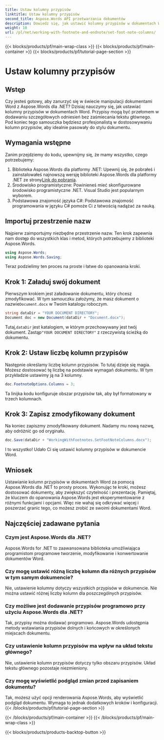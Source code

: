 ```yaml
---
title: Ustaw kolumny przypisów
linktitle: Ustaw kolumny przypisów
second_title: Aspose.Words API przetwarzania dokumentów
description: Dowiedz się, jak ustawić kolumny przypisów w dokumentach Word za pomocą Aspose.Words dla .NET. Łatwo dostosuj układ przypisów dzięki naszemu przewodnikowi krok po kroku.
weight: 10
url: /pl/net/working-with-footnote-and-endnote/set-foot-note-columns/
---
```


{{< blocks/products/pf/main-wrap-class >}}
{{< blocks/products/pf/main-container >}}
{{< blocks/products/pf/tutorial-page-section >}}

# Ustaw kolumny przypisów

## Wstęp

Czy jesteś gotowy, aby zanurzyć się w świecie manipulacji dokumentami Word z Aspose.Words dla .NET? Dzisiaj nauczymy się, jak ustawiać kolumny przypisów w dokumentach Word. Przypisy mogą być przełomem w dodawaniu szczegółowych odniesień bez zaśmiecania tekstu głównego. Pod koniec tego samouczka będziesz profesjonalistą w dostosowywaniu kolumn przypisów, aby idealnie pasowały do stylu dokumentu.

## Wymagania wstępne

Zanim przejdziemy do kodu, upewnijmy się, że mamy wszystko, czego potrzebujemy:

1.  Biblioteka Aspose.Words dla platformy .NET: Upewnij się, że pobrałeś i zainstalowałeś najnowszą wersję biblioteki Aspose.Words dla platformy .NET ze strony[Link do pobrania](https://releases.aspose.com/words/net/).
2. Środowisko programistyczne: Powinieneś mieć skonfigurowane środowisko programistyczne .NET. Visual Studio jest popularnym wyborem.
3. Podstawowa znajomość języka C#: Podstawowa znajomość programowania w języku C# pomoże Ci z łatwością nadążać za nauką.

## Importuj przestrzenie nazw

Najpierw zaimportujmy niezbędne przestrzenie nazw. Ten krok zapewnia nam dostęp do wszystkich klas i metod, których potrzebujemy z biblioteki Aspose.Words.

```csharp
using Aspose.Words;
using Aspose.Words.Saving;
```

Teraz podzielimy ten proces na proste i łatwe do opanowania kroki.

## Krok 1: Załaduj swój dokument

Pierwszym krokiem jest załadowanie dokumentu, który chcesz zmodyfikować. W tym samouczku założymy, że masz dokument o nazwie`Document.docx` w Twoim katalogu roboczym.

```csharp
string dataDir = "YOUR DOCUMENT DIRECTORY"; 
Document doc = new Document(dataDir + "Document.docx");
```

 Tutaj,`dataDir` jest katalogiem, w którym przechowywany jest twój dokument. Zastąp`"YOUR DOCUMENT DIRECTORY"` z rzeczywistą ścieżką do dokumentu.

## Krok 2: Ustaw liczbę kolumn przypisów

Następnie określamy liczbę kolumn przypisów. To tutaj dzieje się magia. Możesz dostosować tę liczbę na podstawie wymagań dokumentu. W tym przykładzie ustawimy ją na 3 kolumny.

```csharp
doc.FootnoteOptions.Columns = 3;
```

Ta linijka kodu konfiguruje obszar przypisów tak, aby był formatowany w trzech kolumnach.

## Krok 3: Zapisz zmodyfikowany dokument

Na koniec zapiszmy zmodyfikowany dokument. Nadamy mu nową nazwę, aby odróżnić go od oryginału.

```csharp
doc.Save(dataDir + "WorkingWithFootnotes.SetFootNoteColumns.docx");
```

I to wszystko! Udało Ci się ustawić kolumny przypisów w dokumencie Word.

## Wniosek

Ustawianie kolumn przypisów w dokumentach Word za pomocą Aspose.Words dla .NET to prosty proces. Wykonując te kroki, możesz dostosować dokumenty, aby zwiększyć czytelność i prezentację. Pamiętaj, że kluczem do opanowania Aspose.Words jest eksperymentowanie z różnymi funkcjami i opcjami. Więc nie wahaj się odkrywać więcej i poszerzać granic tego, co możesz zrobić ze swoimi dokumentami Word.

## Najczęściej zadawane pytania

### Czym jest Aspose.Words dla .NET?  
Aspose.Words for .NET to zaawansowana biblioteka umożliwiająca programistom programowe tworzenie, modyfikowanie i konwertowanie dokumentów Word.

### Czy mogę ustawić różną liczbę kolumn dla różnych przypisów w tym samym dokumencie?  
Nie, ustawienie kolumny dotyczy wszystkich przypisów w dokumencie. Nie można ustawić różnej liczby kolumn dla poszczególnych przypisów.

### Czy możliwe jest dodawanie przypisów programowo przy użyciu Aspose.Words dla .NET?  
Tak, przypisy można dodawać programowo. Aspose.Words udostępnia metody wstawiania przypisów dolnych i końcowych w określonych miejscach dokumentu.

### Czy ustawienie kolumn przypisów ma wpływ na układ tekstu głównego?  
Nie, ustawienie kolumn przypisów dotyczy tylko obszaru przypisów. Układ tekstu głównego pozostaje niezmieniony.

### Czy mogę wyświetlić podgląd zmian przed zapisaniem dokumentu?  
Tak, możesz użyć opcji renderowania Aspose.Words, aby wyświetlić podgląd dokumentu. Wymaga to jednak dodatkowych kroków i konfiguracji.
{{< /blocks/products/pf/tutorial-page-section >}}

{{< /blocks/products/pf/main-container >}}
{{< /blocks/products/pf/main-wrap-class >}}

{{< blocks/products/products-backtop-button >}}
